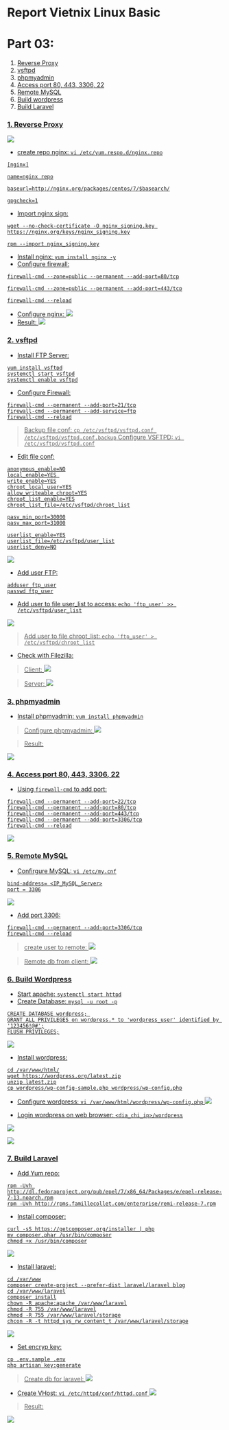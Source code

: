 # **Report Vietnix Linux Basic**

# Part 03: 
1. <a href='#1'> Reverse Proxy
1. <a href='#2'> vsftpd
1. <a href='#3'> phpmyadmin
1. <a href='#4'> Access port 80, 443, 3306, 22
1. <a href='#5'> Remote MySQL 
1. <a href='#6'> Build wordpress
1. <a href='#7'> Build Laravel

<div id='1'></div>

### 1. Reverse Proxy

![](src/reverse_model.png)

- create repo nginx: `vi /etc/yum.respo.d/nginx.repo`
```
[nginx]

name=nginx repo

baseurl=http://nginx.org/packages/centos/7/$basearch/

gpgcheck=1
```
- Import nginx sign:
```
wget --no-check-certificate -O nginx_signing.key https://nginx.org/keys/nginx_signing.key

rpm --import nginx_signing.key
```
- Install nginx: `yum install nginx -y`
- Configure firewall: 
```
firewall-cmd --zone=public --permanent --add-port=80/tcp

firewall-cmd --zone=public --permanent --add-port=443/tcp

firewall-cmd --reload
```
- Configure nginx: 
![](src/nginx_conf.png)
- Result: 
![](src/nginx_reverse.png)

<div id='2'></div>

### 2. vsftpd

- Install FTP Server: 
```
yum install vsftpd
systemctl start vsftpd
systemctl enable vsftpd
```
- Configure Firewall: 
```
firewall-cmd --permanent --add-port=21/tcp
firewall-cmd --permanent --add-service=ftp
firewall-cmd --reload
```
> Backup file conf: `cp /etc/vsftpd/vsftpd.conf /etc/vsftpd/vsftpd.conf.backup`
> Configure VSFTPD: `vi /etc/vsftpd/vsftpd.conf`
- Edit file conf: 
```
anonymous_enable=NO
local_enable=YES 
write_enable=YES
chroot_local_user=YES
allow_writeable_chroot=YES
chroot_list_enable=YES
chroot_list_file=/etc/vsftpd/chroot_list

pasv_min_port=30000
pasv_max_port=31000

userlist_enable=YES
userlist_file=/etc/vsftpd/user_list
userlist_deny=NO

```

![](src/vsftpd_conf.png)

- Add user FTP: 
```
adduser ftp_user
passwd ftp_user
```
- Add user to file user_list to access: `echo 'ftp_user' >> /etc/vsftpd/user_list`

![](src/vsftpd_add_user.png)

> Add user to file chroot_list: `echo 'ftp_user' > /etc/vsftpd/chroot_list`
- Check with Filezilla: 
> Client:
![](src/vsftpd_filezilla.png)  

> Server: 
![](src/vsftpd_result.png)

<div id='3'></div>

### 3. phpmyadmin

- Install phpmyadmin: `yum install phpmyadmin`
> Configure phpmyadmin:
![](src/phpmyadmin_conf.png)  

>Result: 

![](src/phpmyadmin_login.png)

<div id='4'></div>

### 4. Access port 80, 443, 3306, 22

- Using `firewall-cmd` to add port: 
```
firewall-cmd --permanent --add-port=22/tcp
firewall-cmd --permanent --add-port=80/tcp
firewall-cmd --permanent --add-port=443/tcp
firewall-cmd --permanent --add-port=3306/tcp
firewall-cmd --reload
```
![](src/list_port.png)

<div id='5'></div>

### 5. Remote MySQL

- Confirgure MySQL: `vi /etc/my.cnf` 
```
bind-address= <IP_MySQL_Server>
port = 3306
```
![](src/remotesql_conf.png)

- Add port 3306: 
```
firewall-cmd --permanent --add-port=3306/tcp
firewall-cmd --reload
```

> create user to remote: 
![](src/remotesql_add_user.png)

> Remote db from client: 
![](src/remotesql_remote.png)

<div id='6'></div>

### 6. Build Wordpress

- Start apache: `systemctl start httpd`
- Create Database: `mysql -u root -p`
```
CREATE DATABASE wordpress; 
GRANT ALL PRIVILEGES on wordpress.* to 'wordpress_user' identified by '123456!@#';
FLUSH PRIVILEGES;
```
![](src/wordpress_create_db.png)

- Install wordpress: 
```
cd /var/www/html/
wget https://wordpress.org/latest.zip
unzip latest.zip
cp wordpress/wp-config-sample.php wordpress/wp-config.php
```
- Configure wordpress: `vi /var/www/html/wordpress/wp-config.php`
![](src/wordpress_conf.png)

- Login wordpress on web browser: `<dia_chi_ip>/wordpress`

![](src/wordpress_login.png)

![](src/wordpress_work.png)

<div id='7'></div>

### 7. Build Laravel

- Add Yum repo: 
```
rpm -Uvh http://dl.fedoraproject.org/pub/epel/7/x86_64/Packages/e/epel-release-7-13.noarch.rpm
rpm -Uvh http://rpms.famillecollet.com/enterprise/remi-release-7.rpm
```
- Install composer: 
```
curl -sS https://getcomposer.org/installer | php
mv composer.phar /usr/bin/composer
chmod +x /usr/bin/composer
```

![](src/18.png)

- Install laravel: 
```
cd /var/www
composer create-project --prefer-dist laravel/laravel blog
cd /var/www/laravel
composer install
chown -R apache:apache /var/www/laravel
chmod -R 755 /var/www/laravel
chmod -R 755 /var/www/laravel/storage
chcon -R -t httpd_sys_rw_content_t /var/www/laravel/storage
```
![](src/laravel_install.png)

- Set encryp key:
```
cp .env.sample .env
php artisan key:generate
```
> Create db for laravel: 
![](src/laravel_db.png)

- Create VHost: `vi /etc/httpd/conf/httpd.conf`
![](src/laravel_vhost.png)

> Result: 

![](src/laravel_result.png)